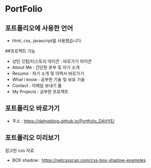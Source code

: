 # PortFolio 

## 포트폴리오에 사용한 언어
- html, css, javascript를 사용했습니다.

##프로젝트 기능
- 상탄 깃헙/티스토리 아이콘 : 바로가기 아이콘
- About Me : 간단한 포부 및 자기 소개
- Resume : 자기 소개 및 이력서 바로가기 
- What i know : 공부한 기술 및 보유 기술
- Contact : 이메일 보내기 폼
- My Projects : 공부한 프로젝트 


## 포트폴리오 바로가기
- 주소 : https://dahyeblog.github.io/Portfolio_DAHYE/

## 포트폴리오 미리보기


참고한 css 자료
- BOX shadow : https://getcssscan.com/css-box-shadow-examples

